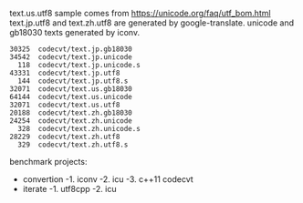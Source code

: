 text.us.utf8 sample comes from https://unicode.org/faq/utf_bom.html
text.jp.utf8 and text.zh.utf8 are generated by google-translate.
unicode and gb18030 texts generated by iconv.
```
30325  codecvt/text.jp.gb18030
34542  codecvt/text.jp.unicode
  118  codecvt/text.jp.unicode.s
43331  codecvt/text.jp.utf8
  144  codecvt/text.jp.utf8.s
32071  codecvt/text.us.gb18030
64144  codecvt/text.us.unicode
32071  codecvt/text.us.utf8
20188  codecvt/text.zh.gb18030
24254  codecvt/text.zh.unicode
  328  codecvt/text.zh.unicode.s
28229  codecvt/text.zh.utf8
  329  codecvt/text.zh.utf8.s
```

benchmark projects:
* convertion
-1. iconv
-2. icu
-3. c++11 codecvt
* iterate
-1. utf8cpp
-2. icu
